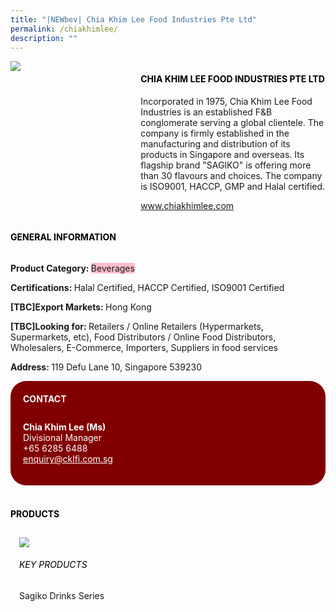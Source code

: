 ```yaml
---
title: "|NEWbev| Chia Khim Lee Food Industries Pte Ltd"
permalink: /chiakhimlee/
description: ""
---
```

<head>
	<div class="flex-paragraph">
		<!--hi there! this is a comment and will provide you with instructional guides-->
		<!--insert booth number here!-->
		<p style="text-transform: uppercase"></p></div>
			<div class="flex-container" style="display: flex; flex-wrap: wrap;">
				<!--insert DOWNLOAD link of company logo between the " marks!-->
			<div class="card sgds" style="flex: 1 1 40%; display: block;"><img src="https://drive.google.com/uc?export=download&id=1bdwyRLttidOG5gViulaEiEy8I6ppVXNu"></div>
	<div class="card-sgds" style="flex: 1 1 58%; display: block; margin-left: 3px">
		<h4 style="text-transform: uppercase; color: black;"><!--insert the exhibitor's name between the <b> tags here--><b>Chia Khim Lee Food Industries Pte Ltd</b></h4><!--insert the exhibitor's description between the <p> tags here-->
		<p>Incorporated in 1975, Chia Khim Lee Food Industries is an
established F&B conglomerate serving a global clientele. The
company is firmly established in the manufacturing and distribution
of its products in Singapore and overseas. Its flagship brand
"SAGIKO" is offering more than 30 flavours and choices. The
company is ISO9001, HACCP, GMP and Halal certified.</p>
		<!--insert the exhibitor's website link, making sure there is "https:// www." present please. make sure the entire https link goes in between the " marks-->
		<p><a href="www.chiakhimlee.com" target="_blank"><!--insert the www website link here (no need for https)-->www.chiakhimlee.com</a></p>
	</div>
</div>
</head>

<body>
	<h4 style="text-transform: uppercase; color: black;"><b>General Information</b></h4>
		<div class="flex-container" style="display: flex; flex-wrap: wrap;">
			<div class="card sgds" style="flex: 1 1 65%; display: block; align-self: stretch">
			<div class="flex-paragraph">
			<p><b>Product Category: </b><span style=" background-color: pink; border-radius: 10 px;"><!--insert the exhibitor's pdt cat between the <p> tags here-->Beverages</span></p> 
				<p><b>Certifications: </b><!--insert all the exhibitor's certifications between the </b> and </p> here-->Halal Certified, HACCP Certified, ISO9001 Certified</p>
			<p><b>[TBC]Export Markets: </b><!--insert all the exhibitor's export markets between the </b> and </p> here-->Hong Kong</p>
			<p style="margin-bottom: 10px;"><b>[TBC]Looking for: </b><!--insert all the exhibitor's potential business partners between the </b> and </p> here-->Retailers / Online Retailers (Hypermarkets, Supermarkets, etc), Food Distributors / Online Food Distributors, Wholesalers, E-Commerce, Importers, Suppliers in food services</p><p><b>Address: </b><!--insert all the exhibitor's address the </b> and </p> here-->119 Defu Lane 10, Singapore 539230</p>
			</div>
		</div>
		<div class="card sgds" style="flex: 1 1 35%; padding: 10px; display: block; background-color: maroon; border-radius: 25px; align-self: center;">
		<h4 style="color: white; margin-top: 10px; margin-left: 10px;">CONTACT</h4>
		<div class="flex-paragraph">
			<!--replace with exhibitor's: -->
			<p style="padding: 10px; color: white;"><b><!-- POC name-->Chia Khim Lee (Ms)</b><br><!-- designation-->Divisional Manager<br><!--contact number-->+65 6285 6488<br><!-- for linking purposes, insert their email after "mailto:"...--><a href="mailto:enquiry@cklfi.com.sg" style="color: white;"><!--...and also include the display email before </a> here-->enquiry@cklfi.com.sg</a></p>
		</div>
			</div>
		</div>
	<br>
		<h4 style="text-transform: uppercase; color: black;"><b>products</b></h4>
<div style="display: flex; flex-wrap: wrap;">
  <div class="card sgds" style="flex: 1 1 47%; margin: 10px; display: block;"><!--insert the exhibitor's DOWNLOAD image for product between the " marks here-->
	<div class="flex-image" style="display: block;"><img src="https://doc-00-3s-docs.googleusercontent.com/docs/securesc/69isnljd6u5lkd2esi0uo09d7a1dfqf2/vtvc4o4prkj3l0tmedjq1kfvot015kfa/1676206425000/12105796777324072886/12105796777324072886/1IkZiq05Z2mF2EsYEgmRlvGxwZvUQ-Fsm?e=download&ax=AB85Z1B2ofkGiQF8wnQ-NkFeiMhPgMtOJXR78d-z9dc4w4kGtcJ64ME4-Jh4FUltDowRWNrp0mCbjDCjVi1sRL8QsXwTtOLFwKpVSFxTuHrNvlI5b7TUSgLwR0VPNeRUMS9gxvwQ0DRiVCA6TnVB5ZMD4VU1DKYFkHKTPpLexWSROpzxeZYaRZ8xgtW5Sklhha5qpl2NsesP3FkwHVHviw5di9jevhwgxCZ0HkN8KkQQ9NnXFhac4fFEHz9fpQzPpQ5K8-KgIlU8X88pN4DMP7okUiNpU6bFDrSt5AEwOq5iao-17ahatuB8QhN0VKVBZkbG80Qfl4uyGVeMzM51ou8pTK1CGLz6pvyq61RtvhWEoaTgw-zpScIv7LtZhRN9E8NlWRA15KOxXhOK_wzuRUcXNi6nKO7PumYoFTm7z_q7MSxjMH3Z-3fk0zXPguu6yBl5ZhBI1NkauPuQ8JuSmpTmYdULL74R2qsXSu4-oCBL5kTM9JL1Gw4ZM7-SHVVGibtTgUKw23lFZM8CUWE4ANZqA6afPGuNhQw5i-oDN1XU3baVMLjheV54qpoQrlbPhfnCAtii8U004qXVeTaIE6EsjOpaqy6sqxnJBhSpRyWTwn_EoSfgIHldhfWC1tCwSCkXRocvgDCRGzlHtZk2ZlU1rDItbvCuSNLjh_aXWqrqeHZX7L0-O8w6sg8ZCVBfEQNYk1qOU6ABygWggwsistR4SAf-F_cN9q-pz-o6kUB6MQESSxZKdwr_icV1P72ofdblTYiXopkG2xpCEmgZEAC_Ugy11BnHIbOfrdec9HUK-k_xlfT6IyXgT0p_gVMUj5vbovTf6qNbzEQBKnycledzdvq4R2yI0UQt0Ce4edv7aYoinjy3jb8oES7k_qBcNsQxEWKDcSCkxkghEprpdwGx9pICEXhW2ITcUgI&uuid=71093eb8-c7f9-48ee-b71f-f40bf09ca070&authuser=0"></div>
	<div class="flex-paragraph">
		<h6 style="text-transform: uppercase; color: black;"><!--insert product name before </h6> and product description after <p>-->Key Products</h6>
		<p>Sagiko Drinks Series





</p></div>